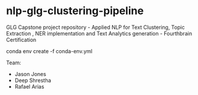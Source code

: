 # nlp-glg-clustering-pipeline

GLG Capstone project repository - Applied NLP for Text Clustering, Topic Extraction , NER implementation and Text Analytics generation - Fourthbrain  Certification

conda env create -f conda-env.yml



Team: 
* Jason Jones
* Deep Shrestha
* Rafael Arias
